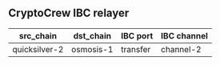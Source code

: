 ## CryptoCrew IBC relayer

| src_chain | dst_chain | IBC port | IBC channel |
| --------------- | --------------- | ------------ | -------------- |
| quicksilver-2 | osmosis-1 | transfer | channel-2 |